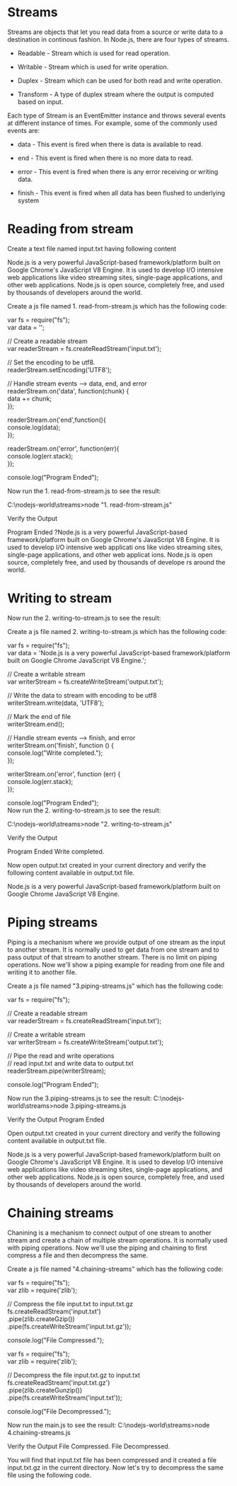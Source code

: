 # Streams

Streams are objects that let you read data from a source or write data to a destination in continous fashion. In Node.js, there are four types of streams.

* Readable - Stream which is used for read operation.

* Writable - Stream which is used for write operation.

* Duplex - Stream which can be used for both read and write operation.

* Transform - A type of duplex stream where the output is computed based on input.

Each type of Stream is an EventEmitter instance and throws several events at different instance of times. For example, some of the commonly used events are:

* data - This event is fired when there is data is available to read.

* end - This event is fired when there is no more data to read.

* error - This event is fired when there is any error receiving or writing data.

* finish - This event is fired when all data has been flushed to underlying system

# Reading from stream

Create a text file named input.txt having following content

Node.js is a very powerful JavaScript-based framework/platform built on Google Chrome's JavaScript V8 Engine. It is used to develop I/O intensive web applications like video streaming sites, single-page applications, and other web applications. Node.js is open source, completely free, and used by thousands of developers around the world.

Create a js file named 1. read-from-stream.js which has the following code:

var fs = require("fs");</br>
var data = '';</br>

// Create a readable stream</br>
var readerStream = fs.createReadStream('input.txt');</br>

// Set the encoding to be utf8. </br>
readerStream.setEncoding('UTF8');</br>

// Handle stream events --> data, end, and error</br>
readerStream.on('data', function(chunk) {</br>
   data += chunk;</br>
});</br>

readerStream.on('end',function(){</br>
   console.log(data);</br>
});</br>

readerStream.on('error', function(err){</br>
   console.log(err.stack);</br>
});</br>

console.log("Program Ended");</br>

Now run the 1. read-from-stream.js to see the result:

C:\nodejs-world\streams>node "1. read-from-stream.js"

Verify the Output

Program Ended
?Node.js is a very powerful JavaScript-based framework/platform built on Google
Chrome's JavaScript V8 Engine. It is used to develop I/O intensive web applicati
ons like video streaming sites, single-page applications, and other web applicat
ions. Node.js is open source, completely free, and used by thousands of develope
rs around the world.

# Writing to stream

Now run the 2. writing-to-stream.js to see the result:

Create a js file named 2. writing-to-stream.js which has the following code:

var fs = require("fs");</br>
var data = 'Node.js is a very powerful JavaScript-based framework/platform built on Google Chrome JavaScript V8 Engine.';</br>

// Create a writable stream</br>
var writerStream = fs.createWriteStream('output.txt');</br>

// Write the data to stream with encoding to be utf8</br>
writerStream.write(data, 'UTF8');</br>

// Mark the end of file</br>
writerStream.end();</br>

// Handle stream events --> finish, and error</br>
writerStream.on('finish', function () {</br>
	console.log("Write completed.");</br>
});</br>

writerStream.on('error', function (err) {</br>
	console.log(err.stack);</br>
});</br>

console.log("Program Ended");</br>
Now run the 2. writing-to-stream.js to see the result:

C:\nodejs-world\streams>node "2. writing-to-stream.js"

Verify the Output

Program Ended
Write completed.

Now open output.txt created in your current directory and verify the following content available in output.txt file.

Node.js is a very powerful JavaScript-based framework/platform built on Google Chrome JavaScript V8 Engine.

# Piping streams

Piping is a mechanism where we provide output of one stream as the input to another stream. It is normally used to get data from one stream and to pass output of that stream to another stream. There is no limit on piping operations. Now we'll show a piping example for reading from one file and writing it to another file.

Create a js file named "3.piping-streams.js" which has the following code:

var fs = require("fs"); </br>

// Create a readable stream</br>
var readerStream = fs.createReadStream('input.txt');</br>

// Create a writable stream</br>
var writerStream = fs.createWriteStream('output.txt');</br>

// Pipe the read and write operations</br>
// read input.txt and write data to output.txt</br>
readerStream.pipe(writerStream);</br>

console.log("Program Ended");</br>

Now run the 3.piping-streams.js to see the result:
C:\nodejs-world\streams>node 3.piping-streams.js

Verify the Output
Program Ended

Open output.txt created in your current directory and verify the following content available in output.txt file.

Node.js is a very powerful JavaScript-based framework/platform built on Google Chrome's JavaScript V8 Engine. It is used to develop I/O intensive web applications like video streaming sites, single-page applications, and other web applications. Node.js is open source, completely free, and used by thousands of developers around the world.


# Chaining streams

Chanining is a mechanism to connect output of one stream to another stream and create a chain of multiple stream operations. It is normally used with piping operations. Now we'll use the piping and chaining to first compress a file and then decompress the same.

Create a js file named "4.chaining-streams" which has the following code:

var fs = require("fs");</br>
var zlib = require('zlib');</br>

// Compress the file input.txt to input.txt.gz</br>
fs.createReadStream('input.txt')</br>
  .pipe(zlib.createGzip())</br>
  .pipe(fs.createWriteStream('input.txt.gz'));</br>

console.log("File Compressed.");</br>


var fs = require("fs");</br>
var zlib = require('zlib');</br>

// Decompress the file input.txt.gz to input.txt</br>
fs.createReadStream('input.txt.gz')</br>
  .pipe(zlib.createGunzip())</br>
  .pipe(fs.createWriteStream('input.txt'));</br>

console.log("File Decompressed.");</br>

Now run the main.js to see the result:
C:\nodejs-world\streams>node 4.chaining-streams.js

Verify the Output
File Compressed.
File Decompressed.

You will find that input.txt file has been compressed and it created a file input.txt.gz in the current directory. Now let's try to decompress the same file using the following code.